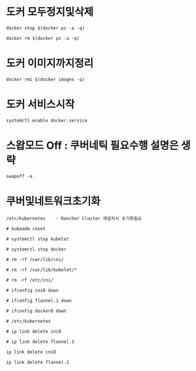 # 도커 모두정지및삭제

    docker stop $(docker ps -a -q)

    docker rm $(docker ps -a -q)


# 도커 이미지까지정리

    docker rmi $(docker images -q) 

# 도커 서비스시작

    systemctl enable docker.service

# 스왑모드 Off : 쿠버네틱 필요수행 설명은 생략

    swapoff -a

# 쿠버및네트워크초기화

    /etc/kubernetes    - Rancher Cluster 재설치시 초기화필요

    # kubeadm reset

    # systemctl stop kubelet

    # systemctl stop docker

    # rm -rf /var/lib/cni/

    # rm -rf /var/lib/kubelet/*

    # rm -rf /etc/cni/

    # ifconfig cni0 down

    # ifconfig flannel.1 down

    # ifconfig docker0 down

    # /etc/kubernetes

    # ip link delete cni0

    # ip link delete flannel.1

    ip link delete cni0

    ip link delete flannel.1
    